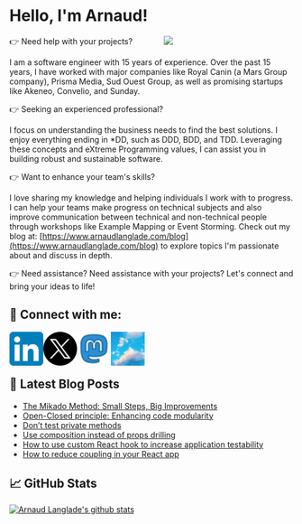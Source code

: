 # Hello, I'm Arnaud!

<img align='right' src="https://media.giphy.com/media/M9gbBd9nbDrOTu1Mqx/giphy.gif" width="230">

👉 Need help with your projects?

I am a software engineer with 15 years of experience. Over the past 15 years, I have worked with major companies like Royal Canin (a Mars Group company), Prisma Media, Sud Ouest Group, as well as promising startups like Akeneo, Convelio, and Sunday.


👉 Seeking an experienced professional?

I focus on understanding the business needs to find the best solutions. I enjoy everything ending in *DD, such as DDD, BDD, and TDD. Leveraging these concepts and eXtreme Programming values, I can assist you in building robust and sustainable software. 


👉 Want to enhance your team's skills?

I love sharing my knowledge and helping individuals I work with to progress. I can help your teams make progress on technical subjects and also improve communication between technical and non-technical people through workshops like Example Mapping or Event Storming. Check out my blog at: [https://www.arnaudlanglade.com/blog](https://www.arnaudlanglade.com/blog) to explore topics I'm passionate about and discuss in depth. 

👉 Need assistance?  Need assistance with your projects? Let's connect and bring your ideas to life!

## 🤝 Connect with me:

<a href="https://www.linkedin.com/in/arnaudlanglade/"><img align="left" src="https://raw.githubusercontent.com/arnolanglade/arnolanglade/main/linkedin.svg" alt="Arnaud Langlade | LinkedIn" width="60px"/></a>
<a href="https://twitter.com/arnolanglade"><img align="left" src="https://raw.githubusercontent.com/arnolanglade/arnolanglade/main/x.svg" alt="Arnaud Langlade | X" width="60px"/></a>
<a href="https://mastodon.social/@arnolanglade"><img align="left" src="https://raw.githubusercontent.com/arnolanglade/arnolanglade/main/mastodon.webp" alt="Arnaud Langlade | mastodon" width="60px"/></a>
<a href="https://bsky.app/profile/arnolanglade.bsky.social"><img align="left" src="https://raw.githubusercontent.com/arnolanglade/arnolanglade/main/bluesky.webp" alt="Arnaud Langlade | bluesky.svg" width="60px"/></a>
</br>
</br>
</br>

## 📝 Latest Blog Posts
- [The Mikado Method: Small Steps, Big Improvements](https://www.arnaudlanglade.com/mikado-method.html)
- [Open-Closed principle: Enhancing code modularity](https://www.arnaudlanglade.com/open-close-principle.html)
- [Don’t test private methods](https://www.arnaudlanglade.com/do-not-test-private-methods.html)
- [Use composition instead of props drilling](https://www.arnaudlanglade.com/use-composition-instead-of-props-drilling.html)
- [How to use custom React hook to increase application testability](https://www.arnaudlanglade.com/how-to-use-custom-react-hook-to-increase-application-testability.html)
- [How to reduce coupling in your React app](https://www.arnaudlanglade.com/how-to-reduce-coupling-in-your-react-app.html)


## 📈 GitHub Stats 

[![Arnaud Langlade's github stats](https://github-readme-stats.vercel.app/api?username=arnolanglade)](https://github.com/arnolanglade)
